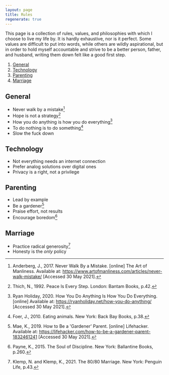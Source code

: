 ```yaml
---
layout: page
title: Rules
regenerate: true
---
```


This page is a collection of rules, values, and philosophies with which I choose to live my life by. It is hardly exhaustive, nor is it perfect. Some values are difficult to put into words, while others are wildly aspirational, but in order to hold myself accountable and strive to be a better person, father, and husband, writing them down felt like a good first step.

01. [General](#general)
01. [Technology](#technology)
01. [Parenting](#parenting)
01. [Marriage](#marriage)

## General

- Never walk by a mistake[^mistakes]
- Hope is not a strategy[^hope]
- How you do anything is how you do everything[^doing]
- To do nothing is to do something[^nothing]
- Slow the fuck down

[^mistakes]: Anderberg, J., 2017. Never Walk By a Mistake. [online] The Art of Manliness. Available at: <https://www.artofmanliness.com/articles/never-walk-mistake/> [Accessed 30 May 2021].
[^doing]: Ryan Holiday, 2020. How You Do Anything Is How You Do Everything. [online] Available at: <https://ryanholiday.net/how-you-do-anything/> [Accessed 30 May 2021].
[^nothing]: Foer, J., 2010. Eating animals. New York: Back Bay Books, p.38.
[^hope]: Thich, N., 1992. Peace Is Every Step. London: Bantam Books, p.42.

## Technology

- Not everything needs an internet connection
- Prefer analog solutions over digital ones
- Privacy is a right, not a privilege

## Parenting

- Lead by example
- Be a gardener[^gardener]
- Praise effort, not results
- Encourage boredom[^boredom]

[^gardener]: Mae, K., 2019. How to Be a 'Gardener' Parent. [online] Lifehacker. Available at: <https://lifehacker.com/how-to-be-a-gardener-parent-1832461241> [Accessed 30 May 2021].
[^boredom]: Payne, K., 2015. The Soul of Discipline. New York: Ballantine Books, p.260.

## Marriage

- Practice radical generosity[^generosity]
- Honesty is the _only_ policy

[^generosity]: Klemp, N. and Klemp, K., 2021. The 80/80 Marriage. New York: Penguin Life, p.43.